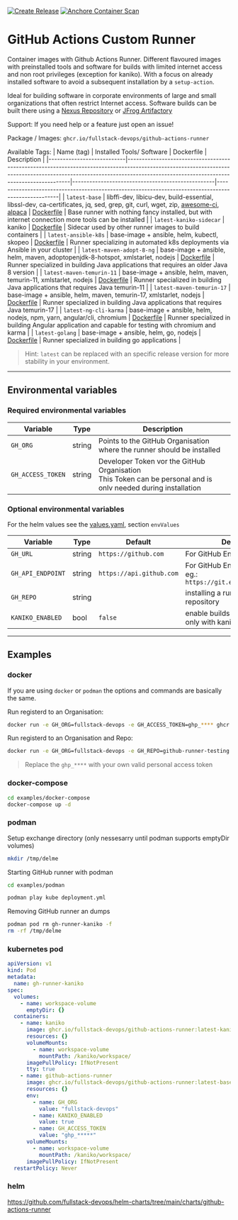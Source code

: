 [![Create Release](https://github.com/fullstack-devops/github-actions-runner/actions/workflows/create-release.yml/badge.svg)](https://github.com/fullstack-devops/github-actions-runner/actions/workflows/create-release.yml)
[![Anchore Container Scan](https://github.com/fullstack-devops/github-actions-runner/actions/workflows/anchore.yml/badge.svg)](https://github.com/fullstack-devops/github-actions-runner/actions/workflows/anchore.yml)

# GitHub Actions Custom Runner
Container images with Github Actions Runner. Different flavoured images with preinstalled tools and software for builds with limited internet access and non root privileges (exception for kaniko).
With a focus on already installed software to avoid a subsequent installation by a `setup-action`.

Ideal for building software in corporate environments of large and small organizations that often restrict Internet access.
Software builds can be built there using a [Nexus Repository](https://de.sonatype.com/products/repository-oss) or [JFrog Artifactory](https://jfrog.com/de/artifactory/)

Support: If you need help or a feature just open an issue!

Package / Images: `ghcr.io/fullstack-devops/github-actions-runner`

Available Tags:
| Name (tag)                | Installed Tools/ Software                                                                                                                                                                                            | Dockerfile                                       | Description                                                                                        |
|---------------------------|----------------------------------------------------------------------------------------------------------------------------------------------------------------------------------------------------------------------|--------------------------------------------------|----------------------------------------------------------------------------------------------------|
| `latest-base`             | libffi-dev, libicu-dev, build-essential, libssl-dev, ca-certificates, jq, sed, grep, git, curl, wget, zip, [awesome-ci](https://github.com/fullstack-devops/awesome-ci), [alpaca](https://github.com/samuong/alpaca) | [Dockerfile](images/base/Dockerfile)             | Base runner with nothing fancy installed, but with internet connection more tools can be installed |
| `latest-kaniko-sidecar`   | kaniko                                                                                                                                                                                                               | [Dockerfile](images/kaniko-sidecar/Dockerfile)   | Sidecar used by other runner images to build containers                                            |
| `latest-ansible-k8s`      | base-image + ansible, helm, kubectl, skopeo                                                                                                                                                                          | [Dockerfile](images/ansible-k8s/Dockerfile)      | Runner specializing in automated k8s deployments via Ansible in your cluster                       |
| `latest-maven-adopt-8-ng` | base-image + ansible, helm, maven, adoptopenjdk-8-hotspot, xmlstarlet, nodejs                                                                                                                                        | [Dockerfile](images/maven-adopt-8-ng/Dockerfile) | Runner specialized in building Java applications that requires an older Java 8 version             |
| `latest-maven-temurin-11` | base-image + ansible, helm, maven, temurin-11, xmlstarlet, nodejs                                                                                                                                                    | [Dockerfile](images/maven-temurin-11/Dockerfile) | Runner specialized in building Java applications that requires Java temurin-11                     |
| `latest-maven-temurin-17` | base-image + ansible, helm, maven, temurin-17, xmlstarlet, nodejs                                                                                                                                                    | [Dockerfile](images/maven-temurin-17/Dockerfile) | Runner specialized in building Java applications that requires Java temurin-17                     |
| `latest-ng-cli-karma`     | base-image + ansible, helm, nodejs, npm, yarn, angular/cli, chromium                                                                                                                                                 | [Dockerfile](images/ng-cli-karma/Dockerfile)     | Runner specialized in building Angular application and capable for testing with chromium and karma |
| `latest-golang`           | base-image + ansible, helm, go, nodejs                                                                                                                                                                               | [Dockerfile](images/golang/Dockerfile)           | Runner specialized in building go applications                                                     |

> Hint: `latest` can be replaced with an specific release version for more stability in your environment.

---

## Environmental variables

### Required environmental variables

| Variable          | Type   | Description                                                                                                       |
|-------------------|--------|-------------------------------------------------------------------------------------------------------------------|
| `GH_ORG`          | string | Points to the GitHub Organisation where the runner should be installed                                            |
| `GH_ACCESS_TOKEN` | string | Developer Token vor the GitHub Organisation<br> This Token can be personal and is onlv needed during installation |

### Optional environmental variables

For the helm values see the [values.yaml](https://github.com/fullstack-devops/helm-charts/blob/main/charts/github-actions-runner/values.yaml), section `envValues`

| Variable          | Type   | Default                  | Description                                                          |
|-------------------|--------|--------------------------|----------------------------------------------------------------------|
| `GH_URL`          | string | `https://github.com`     | For GitHub Enterprise support                                        |
| `GH_API_ENDPOINT` | string | `https://api.github.com` | For GitHub Enterprise support eg.: `https://git.example.com/api/v3/` |
| `GH_REPO`         | string |                          | installing a runner to a spezific repository                         |
| `KANIKO_ENABLED`  | bool   | `false`                  | enable builds with kaniko (works only with kaniko-sidecar)           |

---

## Examples

### docker

If you are using `docker` or `podman` the options and commands are basically the same.

Run registerd to an Organisation:
```bash
docker run -e GH_ORG=fullstack-devops -e GH_ACCESS_TOKEN=ghp_**** ghcr.io/fullstack-devops/github-actions-runner:latest-base
```

Run registerd to an Organisation and Repo:
```bash
docker run -e GH_ORG=fullstack-devops -e GH_REPO=github-runner-testing -e GH_ACCESS_TOKEN=ghp_**** ghcr.io/fullstack-devops/github-actions-runner:latest-base
```

> Replace the `ghp_****` with your own valid personal access token

### docker-compose

```bash
cd examples/docker-compose
docker-compose up -d
```

### podman

Setup exchange directory (only nessesarry until podman supports emptyDir volumes)
```bash
mkdir /tmp/delme
```

Starting GitHub runner with podman
```bash
cd examples/podman

podman play kube deployment.yml
```

Removing GitHub runner an dumps
```bash
podman pod rm gh-runner-kaniko -f
rm -rf /tmp/delme
```

### kubernetes pod

```yaml
apiVersion: v1
kind: Pod
metadata:
  name: gh-runner-kaniko
spec:
  volumes:
    - name: workspace-volume
      emptyDir: {}
  containers:
    - name: kaniko
      image: ghcr.io/fullstack-devops/github-actions-runner:latest-kaniko-sidecar
      resources: {}
      volumeMounts:
        - name: workspace-volume
          mountPath: /kaniko/workspace/
      imagePullPolicy: IfNotPresent
      tty: true
    - name: github-actions-runner
      image: ghcr.io/fullstack-devops/github-actions-runner:latest-base
      resources: {}
      env:
        - name: GH_ORG
          value: "fullstack-devops"
        - name: KANIKO_ENABLED
          value: true
        - name: GH_ACCESS_TOKEN
          value: "ghp_*****"
      volumeMounts:
        - name: workspace-volume
          mountPath: /kaniko/workspace/
      imagePullPolicy: IfNotPresent
  restartPolicy: Never
```

### helm
https://github.com/fullstack-devops/helm-charts/tree/main/charts/github-actions-runner
